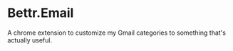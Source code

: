 # Bettr.Email
A chrome extension to customize my Gmail categories to something that's actually useful.
